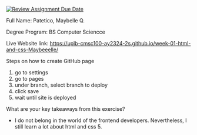 [![Review Assignment Due Date](https://classroom.github.com/assets/deadline-readme-button-24ddc0f5d75046c5622901739e7c5dd533143b0c8e959d652212380cedb1ea36.svg)](https://classroom.github.com/a/_L9ie6qn)

Full Name: Patetico, Maybelle Q.

Degree Program: BS Computer Sciencce

Live Website link: https://uplb-cmsc100-ay2324-2s.github.io/week-01-html-and-css-Maybeeelle/

Steps on how to create GitHub page
1. go to settings
2. go to pages
3. under branch, select branch to deploy
4. click save
5. wait until site is deployed

What are your key takeaways from this exercise?
- I do not belong in the world of the frontend developers. Nevertheless, I still learn a lot about html and css 5.
